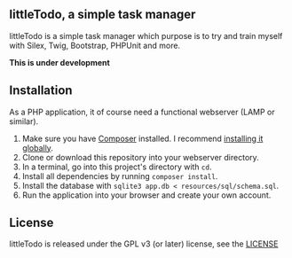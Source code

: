## littleTodo, a simple task manager

littleTodo is a simple task manager which purpose is to try and train myself with Silex, Twig, Bootstrap, PHPUnit and more.

**This is under development**

## Installation

As a PHP application, it of course need a functional webserver (LAMP or similar).

1. Make sure you have [Composer](http://getcomposer.org/) installed. I recommend [installing it globally](http://getcomposer.org/doc/00-intro.md#globally).
2. Clone or download this repository into your webserver directory.
3. In a terminal, go into this project's directory with `cd`.
4. Install all dependencies by running `composer install`.
5. Install the database with `sqlite3 app.db < resources/sql/schema.sql`.
6. Run the application into your browser and create your own account.

## License

littleTodo is released under the GPL v3 (or later) license, see the [LICENSE](LICENSE)